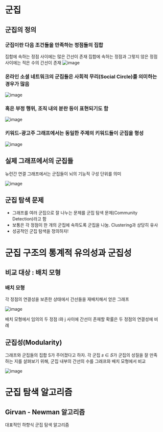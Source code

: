 # 군집
## 군집의 정의
### 군집이란 다음 조건들을 만족하는 정점들의 집합
집합에 속하는 정점 사이에는 많은 간선이 존재
집합에 속하는 정점과 그렇지 않은 정점 사이에는 적은 수의 간선이 존재 
![image](https://user-images.githubusercontent.com/43736669/108930336-1df31880-7689-11eb-85c0-3b904eec52c7.png)
### 온라인 소셜 네트워크의 군집들은 사회적 무리(Social Circle)를 의미하는 경우가 많음
 ![image](https://user-images.githubusercontent.com/43736669/108930413-3a8f5080-7689-11eb-9066-946ec88cdeaa.png)
### 혹은 부정 행위, 조직 내의 분란 등이 표현되기도 함
 ![image](https://user-images.githubusercontent.com/43736669/108930460-5266d480-7689-11eb-9099-2bc554190f04.png)
### 키워드-광고주 그래프에서는 동일한 주제의 키워드들이 군집을 형성
 ![image](https://user-images.githubusercontent.com/43736669/108930514-690d2b80-7689-11eb-9372-f169b3f354e7.png)
## 실제 그래프에서의 군집들
뉴런간 연결 그래프에서는 군집들이 뇌의 기능적 구성 단위를 의미

![image](https://user-images.githubusercontent.com/43736669/108930587-85a96380-7689-11eb-9005-1403161a00fb.png)
## 군집 탐색 문제
 - 그래프를 여러 군집으로 잘 나누는 문제를 군집 탐색 문제(Community Detection)라고 함 
 - 보통은 각 정점이 한 개의 군집에 속하도록 군집을 나눔. Clustering과 상당히 유사
 - 성공적인 군집 탐색을 정의하자!
# 군집 구조의 통계적 유의성과 군집성
## 비교 대상 : 배치 모형
### 배치 모형
각 정점의 연결성을 보존한 상태에서 간선들을 재배치해서 얻은 그래프
 
 ![image](https://user-images.githubusercontent.com/43736669/108930746-d4ef9400-7689-11eb-8fbd-fd44e934baf3.png)
 
 배치 모형에서 임의의 두 정점 i와 j 사이에 간선이 존재할 확률은 두 정점의 연결성에 비례
 
## 군집성(Modularity)
그래프와 군집들의 집합 S가 주어졌다고 하자. 각 군집 𝑠 ∈ 𝑆가 군집의 성질을 잘 만족하는 지를 살펴보기 위해, 군집 내부의 간선의 수를 그래프와 배치 모형에서 비교

![image](https://user-images.githubusercontent.com/43736669/108931065-5fd08e80-768a-11eb-92e0-b385899bab1a.png)

# 군집 탐색 알고리즘
## Girvan - Newman 알고리즘
대표적인 하향식 군집 탐색 알고리즘
